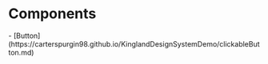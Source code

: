 <h1> Components</h1>
- [Button](https://carterspurgin98.github.io/KinglandDesignSystemDemo/clickableButton.md)
